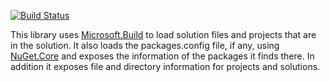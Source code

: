 [![Build Status](https://sandera.visualstudio.com/_apis/public/build/definitions/0c96c15e-785f-4837-abb8-27bbc6bb2a7e/17/badge)]()

This library uses [Microsoft.Build](1) to load solution files and projects that are in the solution. It also loads the packages.config file, if any, using [NuGet.Core](2) and exposes the information of the packages it finds there. In addition it exposes file and directory information for projects and solutions.

[1]: https://www.nuget.org/packages/Microsoft.Build/
[2]: https://www.nuget.org/packages/NuGet.Core/